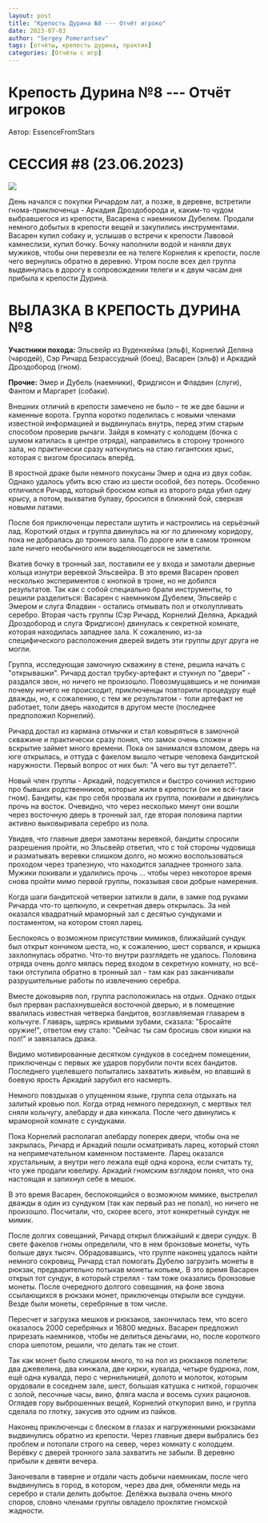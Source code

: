 ```yaml
---
layout: post
title: "Крепость Дурина №8 --- Отчёт игроко"
date: 2023-07-03
author: "Sergey Pomerantsev"
tags: [отчёты, крепость дурина, практик]
categories: [Отчёты с игр]
---
```


# Крепость Дурина №8 --- Отчёт игроков

Автор: EssenceFromStars

# СЕССИЯ #8 (23.06.2023)

![](/images/_durin_Map_03.07.23.png)

День начался с покупки Ричардом лат, а позже, в деревне, встретили гнома-приключенца - Аркадия Дроздоборода и, каким-то чудом выбравшегося из крепости, Васарена с наемником Дубелем. Продали немного добытых в крепости вещей и закупились инструментами. Васарен купил собаку и, услышав о встречи к крепости Лавовой камнеслизи, купил бочку. Бочку наполнили водой и наняли двух мужиков, чтобы они перевезли ее на телеге Корнелия к крепости, после чего вернулись обратно в деревню. Утром после всех дел группа выдвинулась в дорогу в сопровождении телеги и к двум часам дня прибыла к крепости Дурина.

# ВЫЛАЗКА В КРЕПОСТЬ ДУРИНА №8

**Участники похода:** Эльсвейр из Вуденхейма (эльф), Корнелий Деляна (чародей), Сэр Ричард Безрассудный (боец), Васарен (эльф) и Аркадий Дроздобород (гном).

**Прочие:** Эмер и Дубель (наемники), Фридгисон и Фладвин (слуги), Фантом и Маргарет (собаки).

Внешних отличий в крепости замечено не было – те же две башни и каменные ворота. Группа коротко поделилась с новыми членами известной информацией и выдвинулась внутрь, перед этим старым способом проверив рычаги. Зайдя в комнату с колодцем (бочка с шумом катилась в центре отряда), направились в сторону тронного зала, но практически сразу наткнулись на стаю гигантских крыс, которая с визгом бросилась вперёд.

В яростной драке были немного покусаны Эмер и одна из двух собак. Однако удалось убить всю стаю из шести особой, без потерь. Особенно отличился Ричард, который броском копья из второго ряда убил одну крысу, а потом, выхватив булаву, бросился в ближний бой, сверкая новыми латами.

После боя приключенцы перестали шутить и настроились на серьёзный лад. Короткий отдых и группа двинулась на юг по длинному коридору, пока не добралась до тронного зала. По дороге или в самом тронном зале ничего необычного или выделяющегося не заметили.

Вкатив бочку в тронный зал, поставили ее у входа и замотали дверные кольца изнутри веревкой Эльсвейра. В это время Васарен провел несколько экспериментов с кнопкой в троне, но не добился результатов. Так как с собой специально брали инструменты, то решили разделиться: Васарен с наемником Дубелем, Эльсвейр с Эмером и слуга Фладвин - остались отмывать пол и отколупливать серебро. Вторая часть группы (Сэр Ричард, Корнелий Деляна, Аркадий Дроздобород и слуга Фридгисон) двинулась к секретной комнате, которая находилась западнее зала. К сожалению, из-за специфического расположения дверей видеть эти группы друг друга не могли.

Группа, исследующая замочную скважину в стене, решила начать с "открывашки". Ричард достал трубку-артефакт и стукнул по "двери" - раздался звон, но ничего не произошло. Повозмущавшись и не понимая почему ничего не происходит, приключенцы повторили процедуру ещё дважды, но, к сожалению, с тем же результатом - толи артефакт не работает, толи дверь находится в другом месте (последнее предположил Корнелий).

Ричард достал из кармана отмычки и стал ковыряться в замочной скважине и практически сразу понял, что замок очень сложен и вскрытие займет много времени. Пока он занимался взломом, дверь на юге открылась, и оттуда с факелом вышло четыре человека бандитской наружности. Первый вопрос от них был: "А чего вы тут делаете?".

Новый член группы - Аркадий, подсуетился и быстро сочинил историю про бывших родственников, которые жили в крепости (он же всё-таки гном). Бандиты, как про себя прозвала их группа, покивали и двинулись прочь на восток. Очевидно, что через несколько минут они вошли через восточную дверь в тронный зал, где вторая половина партии активно выковыривала серебро из пола.

Увидев, что главные двери замотаны веревкой, бандиты спросили разрешения пройти, но Эльсвейр ответил, что с той стороны чудовища и разматывать веревки слишком долго, но можно воспользоваться проходом через трапезную, что находится западнее тронного зала. Мужики покивали и удалились прочь … чтобы через некоторое время снова пройти мимо первой группы, показывая свои добрые намерения.

Когда шаги бандитской четверки затихли в дали, в замке под руками Ричарда что-то щелкнуло, и секретная дверь открылась. За ней оказался квадратный мраморный зал с десятью сундуками и постаментом, на котором стоял ларец.

Беспокоясь о возможном присутствии мимиков, ближайший сундук был открыт кончиком шеста, но, к сожалению, шест сорвался, и крышка захлопнулась обратно. Что-то внутри разглядеть не удалось. Половина отряда очень долго мялась перед входом в секретную комнату, но всё-таки отступила обратно в тронный зал - там как раз заканчивали разрушительные работы по извлечению серебра.

Вместе доковыряв пол, группа расположилась на отдых. Однако отдых был прерван распахнувшейся восточной дверью, и в помещение ввалилась известная четверка бандитов, возглавляемая главарем в кольчуге. Главарь, щерясь кривыми зубами, сказала: "Бросайте оружие!", ответом ему стало: "Сейчас ты сам бросишь свои кишки на пол!" и завязалась драка.

Видимо мотивированные десятком сундуков в соседнем помещении, приключенцы с первых же ударов порубили почти всех бандитов. Последнего уцелевшего попытались захватить живьём, но впавший в боевую ярость Аркадий зарубил его насмерть.

Немного повздыхав о упущенном языке, группа села отдыхать на залитый кровью пол. Когда отряд немного передохнул, с мертвых тел сняли кольчугу, алебарду и два кинжала. После чего двинулись к мраморной комнате с сундуками.

Пока Корнелий располагал алебарду поперек двери, чтобы она не закрылась, Ричард и Аркадий пошли осматривать ларец, который стоял на непримечательном каменном постаменте. Ларец оказался хрустальным, а внутри него лежала ещё одна корона, если считать ту, что уже продали ювелиру. Аркадий гномским взглядом понял, что она настоящая и запихнул себе в мешок.

В это время Васарен, беспокоящийся о возможном мимике, выстрелил дважды в один из сундуком (так как первый раз не попал), но ничего не произошло. Посчитали, что, скорее всего, этот конкретный сундук не мимик.

После долгих совещаний, Ричард открыл ближайший к двери сундук. В свете факелов гномы определили, что в нем бронзовые монеты, чуть больше двух тысяч. Обрадовавшись, что группе наконец удалось найти немного сокровищ, Ричард стал помогать Дубелю загрузить монеты в рюкзак, предварительно потыкав монеты копьем,. В это время Васарен открыл тот сундук, в который стрелял - там тоже оказались бронзовые монеты. После очередного долгого совещания, на фоне звона ссылающихся в рюкзаки монет, приключенцы открыли все сундуки. Везде были монеты, серебряные в том числе.

Пересчет и загрузка мешков и рюкзаков, закончилась тем, что всего оказалось 2000 серебряных и 16800 медных. Васарен предложил прирезать наемников, чтобы не делиться деньгами, но, после короткого спора шепотом, решили, что делать так не стоит.

Так как монет было слишком много, то на пол из рюкзаков полетели: два джевелина, два кинжала, две кирки, кувалда, четыре будрюка, лом, ещё одна кувалда, перо с чернильницей, долото и молоток, которым орудовали в соседнем зале, шест, большая катушка с ниткой, горшочек с золой, песочные часы, вино, фляга масла и восемь сухих рационов. Оглядев гору выброшенных вещей, Корнелий откупорил вино, и группа сделала по глотку, закусив это одним из пайков. 

Наконец приключенцы с блеском в глазах и нагруженными рюкзаками выдвинулись обратно из крепости. Через главные двери выбрались без проблем и потопали строго на север, через комнату с колодцем. Верёвку с дверей тронного зала захватить не забыли. В деревню прибыли к девяти вечера.

Заночевали в таверне и отдали часть добычи наемникам, после чего выдвинулись в город, в котором, через два дня, обменяли медь на серебро и стали делить добытое. Делёжка вызвала очень много споров, словно членами группы овладело проклятие гномской жадности.
